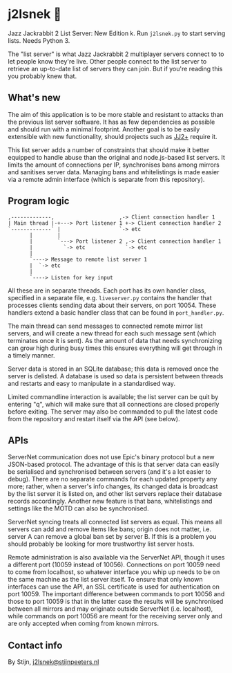 j2lsnek 🐍
===

Jazz Jackrabbit 2 List Server: New Edition k. Run `j2lsnek.py` to start serving lists. Needs Python 3.

The "list server" is what Jazz Jackrabbit 2 multiplayer servers connect to to let people know they're live. Other people
connect to the list server to retrieve an up-to-date list of servers they can join. But if you're reading this you
probably knew that.

What's new
---
The aim of this application is to be more stable and resistant to attacks than the previous list server software. It
has as few dependencies as possible and should run with a minimal footprint. Another goal is to be easily extensible
with new functionality, should projects such as [JJ2+](https://jj2.plus) require it.

This list server adds a number of constraints that should make it better equipped to handle abuse than the original and
node.js-based list servers. It limits the amount of connections per IP, synchronises bans among mirrors and sanitises
server data. Managing bans and whitelistings is made easier via a remote admin interface (which is separate from this
repository).

Program logic
---
```
,-------------,                     ,-> Client connection handler 1
| Main thread |-+---> Port listener 1 +-> Client connection handler 2
`-------------` |                   `-> etc
       |        |
       |        `---> Port listener 2 ,-> Client connection handler 1
       |          `-> etc             `-> etc
       |
       `----> Message to remote list server 1
       |  `-> etc
       |
       `----> Listen for key input
```

All these are in separate threads. Each port has its own handler class, specified in a separate file, e.g.
`liveserver.py` contains the handler that processes clients sending data about their servers, on port 10054. These
handlers extend a basic handler class that can be found in `port_handler.py`.

The main thread can send messages to connected remote mirror list servers, and will create a new thread for each such
message sent (which terminates once it is sent). As the amount of data that needs synchronizing can grow high during
busy times this ensures everything will get through in a timely manner.

Server data is stored in an SQLite database; this data is removed once the server is delisted. A database is used so
data is persistent between threads and restarts and easy to manipulate in a standardised way.

Limited commandline interaction is available; the list server can be quit by entering "q", which will make sure that
all connections are closed properly before exiting. The server may also be commanded to pull the latest code from the
repository and restart itself via the API (see below).

APIs
---
ServerNet communication does not use Epic's binary protocol but a new JSON-based protocol. The advantage of this is that
server data can easily be serialised and synchronised between servers (and it's a lot easier to debug). There are no
separate commands for each updated property any more; rather, when a server's info changes, its changed data is broadcast
by the list server it is listed on, and other list servers replace their database records accordingly. Another new
feature is that bans, whitelistings and settings like the MOTD can also be synchronised.

ServerNet syncing treats all connected list servers as equal. This means all servers can add and remove items like bans;
origin does not matter, i.e. server A can remove a global ban set by server B. If this is a problem you should probably
be looking for more trustworthy list server hosts.

Remote administration is also available via the ServerNet API, though it uses a different port (10059 instead of 10056).
Connections on port 10059 need to come from localhost, so whatever interface you whip up needs to be on the same machine
as the list server itself. To ensure that only known interfaces can use the API, an SSL certificate is used for
authentication on port 10059. The important difference between commands to port 10056 and those to port 10059 is that in
the latter case the results will be synchronised between all mirrors and may originate outside ServerNet (i.e.
localhost), while commands on port 10056 are meant for the receiving server only and are only accepted when coming from
known mirrors.

Contact info
---
By Stijn, j2lsnek@stijnpeeters.nl